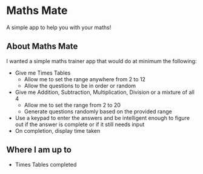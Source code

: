 # Maths Mate

A simple app to help you with your maths!

## About Maths Mate

I wanted a simple maths trainer app that would do at minimum the following:

* Give me Times Tables
  * Allow me to set the range anywhere from 2 to 12
  * Allow the questions to be in order or random
* Give me Addition, Subtraction, Multiplication, Division or a mixture of all 4
  * Allow me to set the range from 2 to 20
  * Generate questions randomly based on the provided range
* Use a keypad to enter the answers and be intelligent enough to figure out if the answer is complete or if it still needs input
* On completion, display time taken

## Where I am up to

* Times Tables completed
